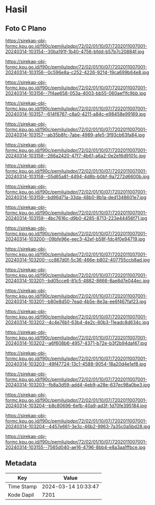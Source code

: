 # Hasil

## Foto C Plano

https://sirekap-obj-formc.kpu.go.id/f90c/pemilu/pdpr/72/02/01/10/07/7202011007001-20240314-103154--30ba191f-1b40-4756-bfdd-b57b7c20884f.jpg

https://sirekap-obj-formc.kpu.go.id/f90c/pemilu/pdpr/72/02/01/10/07/7202011007001-20240314-103156--0c596e8a-c252-4226-9214-19ca699b64e8.jpg

https://sirekap-obj-formc.kpu.go.id/f90c/pemilu/pdpr/72/02/01/10/07/7202011007001-20240314-103156--7f4ae658-053a-4003-bb55-060aef1fc9bb.jpg

https://sirekap-obj-formc.kpu.go.id/f90c/pemilu/pdpr/72/02/01/10/07/7202011007001-20240314-103157--614f6767-c8a0-4211-a84c-e98458e99169.jpg

https://sirekap-obj-formc.kpu.go.id/f90c/pemilu/pdpr/72/02/01/10/07/7202011007001-20240314-103157--ab35b8fc-7abe-4989-afe5-3f93cb63fa84.jpg

https://sirekap-obj-formc.kpu.go.id/f90c/pemilu/pdpr/72/02/01/10/07/7202011007001-20240314-103158--266a2420-47f7-4b61-a6a2-0e2e16d9101c.jpg

https://sirekap-obj-formc.kpu.go.id/f90c/pemilu/pdpr/72/02/01/10/07/7202011007001-20240314-103158--05d65a81-4494-4d8b-b0bf-9a7272d6600b.jpg

https://sirekap-obj-formc.kpu.go.id/f90c/pemilu/pdpr/72/02/01/10/07/7202011007001-20240314-103159--bd96d71a-33da-48b0-8b1a-ded1348601e7.jpg

https://sirekap-obj-formc.kpu.go.id/f90c/pemilu/pdpr/72/02/01/10/07/7202011007001-20240314-103159--4bc7616c-d9b0-4285-8713-223e44456f71.jpg

https://sirekap-obj-formc.kpu.go.id/f90c/pemilu/pdpr/72/02/01/10/07/7202011007001-20240314-103200--09bfe96e-eec3-42ef-b58f-fdc4f0e94719.jpg

https://sirekap-obj-formc.kpu.go.id/f90c/pemilu/pdpr/72/02/01/10/07/7202011007001-20240314-103200--cc867d0f-5c36-466e-b802-407755ccb8ad.jpg

https://sirekap-obj-formc.kpu.go.id/f90c/pemilu/pdpr/72/02/01/10/07/7202011007001-20240314-103201--bd05cce6-81c5-4882-8666-8ae8d7e044ec.jpg

https://sirekap-obj-formc.kpu.go.id/f90c/pemilu/pdpr/72/02/01/10/07/7202011007001-20240314-103201--b80e8d50-7ead-4b5e-8e3a-ee6f467faf23.jpg

https://sirekap-obj-formc.kpu.go.id/f90c/pemilu/pdpr/72/02/01/10/07/7202011007001-20240314-103202--4c4e76b1-63b4-4e2c-80b3-11eadc8d634c.jpg

https://sirekap-obj-formc.kpu.go.id/f90c/pemilu/pdpr/72/02/01/10/07/7202011007001-20240314-103202--a6f608b6-4957-4371-b72e-b3f2b94daf47.jpg

https://sirekap-obj-formc.kpu.go.id/f90c/pemilu/pdpr/72/02/01/10/07/7202011007001-20240314-103203--49f47724-13c1-4588-9054-18a20d4e1ef8.jpg

https://sirekap-obj-formc.kpu.go.id/f90c/pemilu/pdpr/72/02/01/10/07/7202011007001-20240314-103203--fb8a3d59-add4-4eb9-a28e-637ec98a0be3.jpg

https://sirekap-obj-formc.kpu.go.id/f90c/pemilu/pdpr/72/02/01/10/07/7202011007001-20240314-103204--b8c80696-6efb-40a9-ad3f-1d70fe395184.jpg

https://sirekap-obj-formc.kpu.go.id/f90c/pemilu/pdpr/72/02/01/10/07/7202011007001-20240314-103204--4457e661-3e3c-46b2-9963-7a35c0a5bd28.jpg

https://sirekap-obj-formc.kpu.go.id/f90c/pemilu/pdpr/72/02/01/10/07/7202011007001-20240314-103155--7565d040-ae16-4796-8bb4-e8a3aa1ffbce.jpg


## Metadata

| Key        | Value               |
| ---------- | ------------------- |
| Time Stamp | 2024-03-14 10:33:47 |
| Kode Dapil | 7201                |



